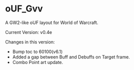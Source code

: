 oUF_Gvv
=======

A GW2-like oUF layout for World of Warcraft.

Current Version: v0.4e

Changes in this version:
- Bump toc to 60100(v6.1)
- Added a gap between Buff and Debuffs on Target frame.
- Combo Point art update.